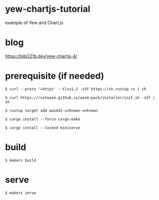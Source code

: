 # yew-chartjs-tutorial
example of Yew and Chart.js 

# blog
https://hibi221b.dev/yew-chartjs-4/

# prerequisite (if needed)
```
$ curl --proto '=https' --tlsv1.2 -sSf https://sh.rustup.rs | sh
```

```
$ curl https://rustwasm.github.io/wasm-pack/installer/init.sh -sSf | sh
```

```
$ rustup target add wasm32-unknown-unknown
```

```
$ cargo install --force cargo-make
```

```
$ cargo install --locked miniserve
```

# build
```
$ makers build
```

# serve

```
$ makers serve
```
